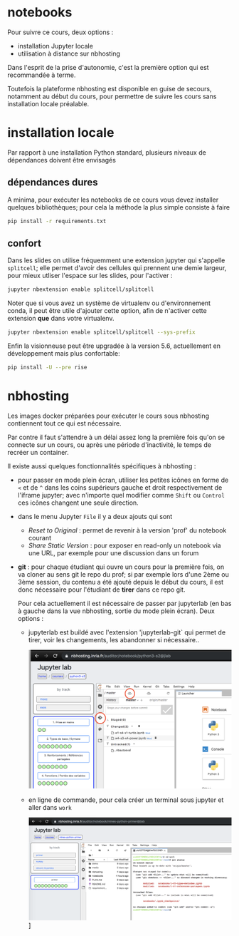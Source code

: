 # notebooks

Pour suivre ce cours, deux options :

* installation Jupyter locale
* utilisation à distance sur nbhosting

Dans l'esprit de la prise d'autonomie, c'est la première option qui est recommandée à terme.

Toutefois la plateforme nbhosting est disponible en guise de secours, notamment au début du cours, pour permettre de suivre les cours sans installation locale préalable.

# installation locale

Par rapport à une installation Python standard, plusieurs niveaux de dépendances doivent être envisagés

## dépendances dures

A minima, pour exécuter les notebooks de ce cours vous devez installer quelques bibliothèques; pour cela la méthode la plus simple consiste à faire 

```bash
pip install -r requirements.txt
```

## confort

Dans les slides on utilise fréquemment une extension jupyter qui s'appelle `splitcell`; elle permet d'avoir des cellules qui prennent une demie largeur, pour mieux utliser l'espace sur les slides, pour l'activer :

```bash
jupyter nbextension enable splitcell/splitcell
```

Noter que si vous avez un système de virtualenv ou d'environnement conda, il peut être utile d'ajouter cette option, afin de n'activer cette extension **que** dans votre virtualenv.

```bash
jupyter nbextension enable splitcell/splitcell --sys-prefix
```

Enfin la visionneuse peut être upgradée à la version 5.6, actuellement en  développement mais plus confortable:

```bash
pip install -U --pre rise
```

# nbhosting

Les images docker préparées pour exécuter le cours sous nbhosting contiennent tout ce qui est nécessaire.

Par contre il faut s'attendre à un délai assez long la première fois qu'on se connecte sur un cours, ou après une période d'inactivité, le temps de recréer un container.

Il existe aussi quelques fonctionnalités spécifiques à nbhosting :

* pour passer en mode plein écran, utiliser les petites icônes en forme de `<` et de `^` dans les coins supérieurs gauche et droit respectivement de l'iframe jupyter; avec n'importe quel modifier comme `Shift` ou `Control` ces icônes changent une seule direction. 

* dans le menu Jupyter `File` il y a deux ajouts qui sont
  * *Reset to Original* : permet de revenir à la version 'prof' du notebook courant
  * *Share Static Version* : pour exposer en read-only un notebook via une URL, par exemple pour une discussion dans un forum

* **git** : pour chaque étudiant qui ouvre un cours pour la première fois, on va cloner au sens git le repo du prof; si par exemple lors d'une 2ème ou 3ème session, du contenu a été ajouté depuis le début du cours, il est donc nécessaire pour l'étudiant de **tirer** dans ce repo git.

  Pour cela actuellement il est nécessaire de passer par jupyterlab (en bas à gauche dans la vue nbhosting, sortie du mode plein écran). Deux options :

  * jupyterlab est buildé avec l'extension 'jupyterlab-git` qui permet de tirer, voir les changements, les abandonner si nécessaire..
  
    ![](nbhosting-git-pull.png)

  * en ligne de commande, pour cela créer un terminal sous jupyter et aller dans `work`

    ![](git-terminal.png)]

  